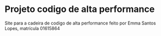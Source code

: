 # Projeto codigo de alta performance
Site para a cadeira de codigo de alta performance feito por Emma Santos Lopes, matrícula 01615864
